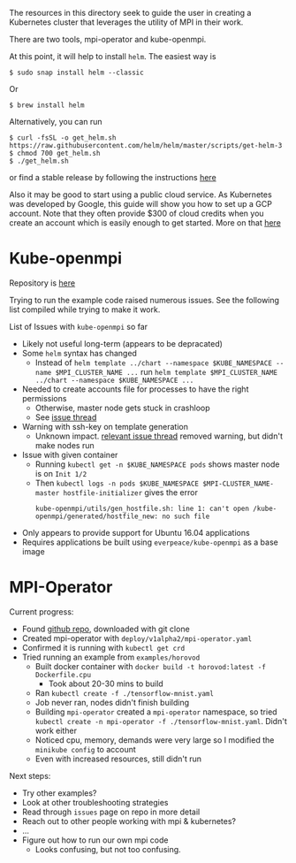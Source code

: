 The resources in this directory seek to guide the user in creating a Kubernetes cluster that leverages the utility of MPI in their work.

There are two tools, mpi-operator and kube-openmpi.

At this point, it will help to install `helm`. The easiest way is
```
$ sudo snap install helm --classic
```
Or
```
$ brew install helm
```
Alternatively, you can run
```
$ curl -fsSL -o get_helm.sh https://raw.githubusercontent.com/helm/helm/master/scripts/get-helm-3
$ chmod 700 get_helm.sh
$ ./get_helm.sh
```
or find a stable release by following the instructions [here](https://helm.sh/docs/intro/install/)

Also it may be good to start using a public cloud service. As Kubernetes was developed by Google, this guide will show you how to set up a GCP account. Note that they often provide $300 of cloud credits when you create an account which is easily enough to get started. More on that [here](PUBLICCLOUD.md)

Kube-openmpi
============
Repository is [here](https://github.com/everpeace/kube-openmpi/tree/master/chainermn-example)

Trying to run the example code raised numerous issues. See the following list compiled while trying to make it work.

List of Issues with `kube-openmpi` so far
 - Likely not useful long-term (appears to be depracated)
 - Some `helm` syntax has changed
   - Instead of `helm template ../chart --namespace $KUBE_NAMESPACE --name $MPI_CLUSTER_NAME ...` run `helm template $MPI_CLUSTER_NAME ../chart --namespace $KUBE_NAMESPACE ...`
 - Needed to create accounts file for processes to have the right permissions
   - Otherwise, master node gets stuck in crashloop
   - See [issue thread](https://github.com/everpeace/kube-openmpi/issues/24)
 - Warning with ssh-key on template generation
   - Unknown impact. [relevant issue thread](https://github.com/everpeace/kube-openmpi/issues/30) removed warning, but didn't make nodes run
 - Issue with given container
   - Running `kubectl get -n $KUBE_NAMESPACE pods` shows master node is on `Init 1/2`
   - Then `kubectl logs -n pods $KUBE_NAMESPACE $MPI-CLUSTER_NAME-master hostfile-initializer` gives the error
     ```
     kube-openmpi/utils/gen_hostfile.sh: line 1: can't open /kube-openmpi/generated/hostfile_new: no such file
     ```
 - Only appears to provide support for Ubuntu 16.04 applications
 - Requires applications be built using `everpeace/kube-openmpi` as a base image

MPI-Operator
============
Current progress:
 - Found [github repo](https://github.com/kubeflow/mpi-operator), downloaded with git clone
 - Created mpi-operator with `deploy/v1alpha2/mpi-operator.yaml`
 - Confirmed it is running with `kubectl get crd`
 - Tried running an example from `examples/horovod`
   - Built docker container with `docker build -t horovod:latest -f Dockerfile.cpu`
     - Took about 20-30 mins to build
   - Ran `kubectl create -f ./tensorflow-mnist.yaml`
   - Job never ran, nodes didn't finish building
   - Building `mpi-operator` created a `mpi-operator` namespace, so tried `kubectl create -n mpi-operator -f ./tensorflow-mnist.yaml`. Didn't work either
   - Noticed cpu, memory, demands were very large so I modified the `minikube config` to account
   - Even with increased resources, still didn't run

Next steps:
 - Try other examples?
 - Look at other troubleshooting strategies
 - Read through `issues` page on repo in more detail
 - Reach out to other people working with mpi & kubernetes?
 - ...
 - Figure out how to run our own mpi code
   - Looks confusing, but not too confusing.
